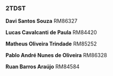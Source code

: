 ### 2TDST
**Davi Santos Souza** RM86327

**Lucas Cavalcanti de Paula** RM84420

**Matheus Oliveira Trindade** RM85252

**Pablo André Nunes de Oliveira** RM86328

**Ruan Barros Araújo** RM84584